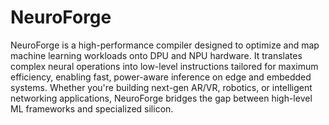 # NeuroForge

NeuroForge is a high-performance compiler designed to optimize and map machine learning workloads onto DPU and NPU hardware. It translates complex neural operations into low-level instructions tailored for maximum efficiency, enabling fast, power-aware inference on edge and embedded systems. Whether you're building next-gen AR/VR, robotics, or intelligent networking applications, NeuroForge bridges the gap between high-level ML frameworks and specialized silicon.
